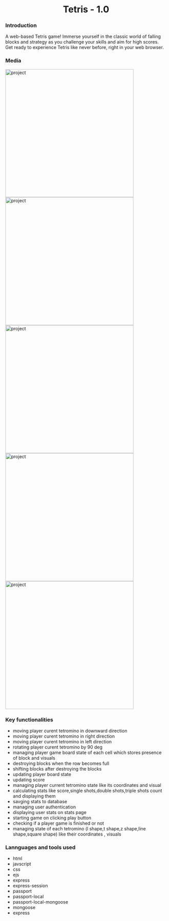 <h1 align="center">Tetris - 1.0</h1>                            
 <h3>Introduction</h3>  
 <p> A web-based Tetris game! Immerse yourself in the classic world of falling blocks and strategy as you challenge your skills and aim for high scores. Get ready to experience Tetris 
    like never before, right in your web browser.</p>
     <h3>Media</h3>  
   <div>
       <img width="400" src="https://res.cloudinary.com/diwrxz82u/image/upload/v1705344538/tetris-1.0/one_uyrrfk.png" alt="project">
    
<img   width="400" src="https://res.cloudinary.com/diwrxz82u/image/upload/v1705344540/tetris-1.0/two_ygxhx1.png" alt="project">
 
<img  width="400" src="https://res.cloudinary.com/diwrxz82u/image/upload/v1705344541/tetris-1.0/three_bdfoxu.png" alt="project">
    
<img  width="400" src="https://res.cloudinary.com/diwrxz82u/image/upload/v1705344543/tetris-1.0/four_hhflqb.png" alt="project">
      
<img  width="400" src="https://res.cloudinary.com/diwrxz82u/image/upload/v1705344545/tetris-1.0/five_nauaek.png" alt="project">
    
   
<h3>Key functionalities</h3> 

<ul>
 <li>moving player curent tetromino in downward direction</li>
 <li>moving player curent tetromino in right direction</li>
 <li>moving player curent tetromino in left direction</li>
  <li>rotating  player curent tetromino by 90 deg</li>
 <li>managing player game board state of each cell which stores presence of block and visuals</li>
 <li>destroying blocks when the row becomes full</li>
 <li>shifting blocks after destroying the blocks</li>
 <li>updating player board state</li>
 <li>updating score</li>
 <li>managing player current tetromino state like its coordinates and visual</li>
  <li>calculating stats like score,single shots,double shots,triple shots count and displaying them</li>
  <li>savging stats to database</li>
  <li>managing user authentication</li>
  <li>displaying user stats on stats page</li>
  <li>starting game on clicking play button</li>
  <li>checking if a player game is finished or not</li>
  <li>managing state of each tetromino (l shape,t shape,z shape,line shape,square shape) like their coordinates , visuals</li>
</ul>

<h3>Lannguages and tools used</h3>
<ul>
 <li>html</li>
 <li>javscript</li>
 <li>css</li><li>ejs</li>
 <li>express</li>
 <li>express-session</li>
 <li>passport</li>
 <li>passport-local</li>
 <li>passport-local-mongoose</li>
 <li>mongoose</li>
 <li>express</li>
</ul>
